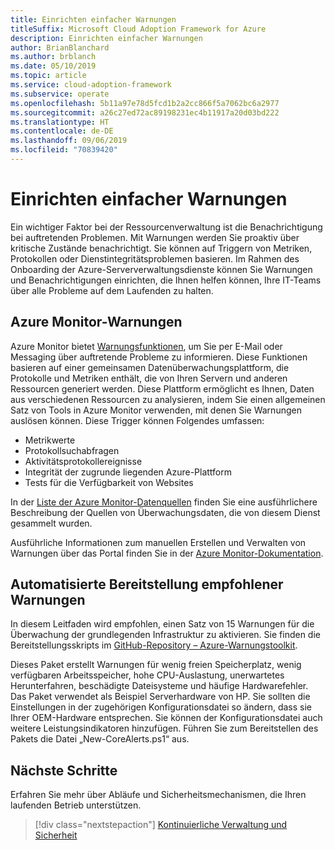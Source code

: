 ```yaml
---
title: Einrichten einfacher Warnungen
titleSuffix: Microsoft Cloud Adoption Framework for Azure
description: Einrichten einfacher Warnungen
author: BrianBlanchard
ms.author: brblanch
ms.date: 05/10/2019
ms.topic: article
ms.service: cloud-adoption-framework
ms.subservice: operate
ms.openlocfilehash: 5b11a97e78d5fcd1b2a2cc866f5a7062bc6a2977
ms.sourcegitcommit: a26c27ed72ac89198231ec4b11917a20d03bd222
ms.translationtype: HT
ms.contentlocale: de-DE
ms.lasthandoff: 09/06/2019
ms.locfileid: "70839420"
---
```

# <a name="set-up-basic-alerts"></a>Einrichten einfacher Warnungen

Ein wichtiger Faktor bei der Ressourcenverwaltung ist die Benachrichtigung bei auftretenden Problemen. Mit Warnungen werden Sie proaktiv über kritische Zustände benachrichtigt. Sie können auf Triggern von Metriken, Protokollen oder Dienstintegritätsproblemen basieren. Im Rahmen des Onboarding der Azure-Serververwaltungsdienste können Sie Warnungen und Benachrichtigungen einrichten, die Ihnen helfen können, Ihre IT-Teams über alle Probleme auf dem Laufenden zu halten.

## <a name="azure-monitor-alerts"></a>Azure Monitor-Warnungen

Azure Monitor bietet [Warnungsfunktionen](https://docs.microsoft.com/azure/azure-monitor/platform/alerts-overview), um Sie per E-Mail oder Messaging über auftretende Probleme zu informieren. Diese Funktionen basieren auf einer gemeinsamen Datenüberwachungsplattform, die Protokolle und Metriken enthält, die von Ihren Servern und anderen Ressourcen generiert werden. Diese Plattform ermöglicht es Ihnen, Daten aus verschiedenen Ressourcen zu analysieren, indem Sie einen allgemeinen Satz von Tools in Azure Monitor verwenden, mit denen Sie Warnungen auslösen können. Diese Trigger können Folgendes umfassen:

- Metrikwerte
- Protokollsuchabfragen
- Aktivitätsprotokollereignisse
- Integrität der zugrunde liegenden Azure-Plattform
- Tests für die Verfügbarkeit von Websites

In der [Liste der Azure Monitor-Datenquellen](https://docs.microsoft.com/azure/azure-monitor/platform/data-sources) finden Sie eine ausführlichere Beschreibung der Quellen von Überwachungsdaten, die von diesem Dienst gesammelt wurden.

Ausführliche Informationen zum manuellen Erstellen und Verwalten von Warnungen über das Portal finden Sie in der [Azure Monitor-Dokumentation](https://docs.microsoft.com/azure/azure-monitor/platform/alerts-metric).

## <a name="automated-deployment-of-recommended-alerts"></a>Automatisierte Bereitstellung empfohlener Warnungen

In diesem Leitfaden wird empfohlen, einen Satz von 15 Warnungen für die Überwachung der grundlegenden Infrastruktur zu aktivieren. Sie finden die Bereitstellungsskripts im [GitHub-Repository – Azure-Warnungstoolkit](https://github.com/Microsoft/manageability-toolkits).

Dieses Paket erstellt Warnungen für wenig freien Speicherplatz, wenig verfügbaren Arbeitsspeicher, hohe CPU-Auslastung, unerwartetes Herunterfahren, beschädigte Dateisysteme und häufige Hardwarefehler. Das Paket verwendet als Beispiel Serverhardware von HP. Sie sollten die Einstellungen in der zugehörigen Konfigurationsdatei so ändern, dass sie Ihrer OEM-Hardware entsprechen. Sie können der Konfigurationsdatei auch weitere Leistungsindikatoren hinzufügen. Führen Sie zum Bereitstellen des Pakets die Datei „New-CoreAlerts.ps1“ aus.

## <a name="next-steps"></a>Nächste Schritte

Erfahren Sie mehr über Abläufe und Sicherheitsmechanismen, die Ihren laufenden Betrieb unterstützen.

> [!div class="nextstepaction"]
> [Kontinuierliche Verwaltung und Sicherheit](./ongoing-management-overview.md)
